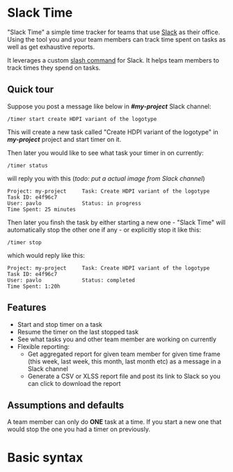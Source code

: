 # Slack Time

"Slack Time" a simple time tracker for teams that use [Slack](https:www.slack.com) as their office. Using the tool you and your team members can track time spent on tasks as well as get exhaustive reports.

It leverages a custom [slash command](https://api.slack.com/slash-commands) for Slack. It helps team members to track times they spend on tasks.

## Quick tour

Suppose you post a message like below in **_#my-project_** Slack channel:

```
/timer start create HDPI variant of the logotype
```

This will create a new task called "Create HDPI variant of the logotype" in **_my-project_** project and start timer on it.


Then later you would like to see what task your timer in on currently:

```
/timer status
```

will reply you with this (_todo: put a actual image from Slack channel_)

```
Project: my-project     Task: Create HDPI variant of the logotype       Task ID: e4f96c7
User: pavlo             Status: in progress                             Time Spent: 25 minutes
```

Then later you finsh the task by either starting a new one - "Slack Time" will automatically stop the other one if any - or explicitly stop it like this:

```
/timer stop
```

which would reply like this:

```
Project: my-project     Task: Create HDPI variant of the logotype       Task ID: e4f96c7
User: pavlo             Status: completed                               Time Spent: 1:20h
```


## Features

* Start and stop timer on a task
* Resume the timer on the last stopped task
* See what tasks you and other team member are working on currently
* Flexible reporting:
    * Get aggregated report for given team member for given time frame (this week, last week, this month, last month etc) as a message in a Slack channel
    * Generate a CSV or XLSS report file and post its link to Slack so you can click to download the report
    
## Assumptions and defaults

A team member can only do **ONE** task at a time. If you start a new one that would stop the one you had a timer on previously. 

# Basic syntax